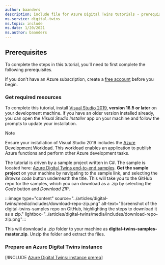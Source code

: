 ```yaml
---
author: baanders
description: include file for Azure Digital Twins tutorials - prerequisites for the sample project
ms.service: digital-twins
ms.topic: include
ms.date: 1/20/2021
ms.author: baanders
---
```


## Prerequisites

To complete the steps in this tutorial, you'll need to first complete the following prerequisites. 

If you don't have an Azure subscription, create a [free account](https://azure.microsoft.com/free/?WT.mc_id=A261C142F) before you begin.

### Get required resources

To complete this tutorial, install [Visual Studio 2019](https://visualstudio.microsoft.com/downloads/), **version 16.5 or later** on your development machine. If you have an older version installed already, you can open the *Visual Studio Installer* app on your machine and follow the prompts to update your installation.

>[!NOTE]
> Ensure your installation of Visual Studio 2019 includes the [Azure Development Workload](/dotnet/azure/configure-visual-studio). This workload enables an application to publish Azure functions and perform other Azure development tasks.

The tutorial is driven by a sample project written in C#. The sample is located here: [Azure Digital Twins end-to-end samples](/samples/azure-samples/digital-twins-samples/digital-twins-samples). **Get the sample project** on your machine by navigating to the sample link, and selecting the *Browse code* button underneath the title. This will take you to the GitHub repo for the samples, which you can download as a .zip by selecting the *Code* button and *Download ZIP*.

:::image type="content" source="../articles/digital-twins/media/includes/download-repo-zip.png" alt-text="Screenshot of the digital-twins-samples repo on GitHub, highlighting the steps to download it as a zip." lightbox="../articles/digital-twins/media/includes/download-repo-zip.png":::

This will download a .zip folder to your machine as **digital-twins-samples-master.zip**. Unzip the folder and extract the files.

### Prepare an Azure Digital Twins instance

[!INCLUDE [Azure Digital Twins: instance prereq](digital-twins-prereq-instance.md)]
